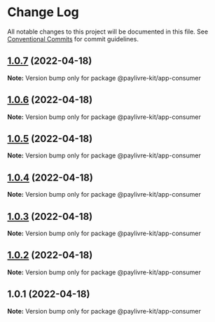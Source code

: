 # Change Log

All notable changes to this project will be documented in this file.
See [Conventional Commits](https://conventionalcommits.org) for commit guidelines.

## [1.0.7](https://github.com/ThiagoBrolly/template-library-monorepo/compare/@paylivre-kit/app-consumer@1.0.6...@paylivre-kit/app-consumer@1.0.7) (2022-04-18)

**Note:** Version bump only for package @paylivre-kit/app-consumer





## [1.0.6](https://github.com/ThiagoBrolly/template-library-monorepo/compare/@paylivre-kit/app-consumer@1.0.5...@paylivre-kit/app-consumer@1.0.6) (2022-04-18)

**Note:** Version bump only for package @paylivre-kit/app-consumer





## [1.0.5](https://github.com/ThiagoBrolly/template-library-monorepo/compare/@paylivre-kit/app-consumer@1.0.4...@paylivre-kit/app-consumer@1.0.5) (2022-04-18)

**Note:** Version bump only for package @paylivre-kit/app-consumer





## [1.0.4](https://github.com/ThiagoBrolly/template-library-monorepo/compare/@paylivre-kit/app-consumer@1.0.3...@paylivre-kit/app-consumer@1.0.4) (2022-04-18)

**Note:** Version bump only for package @paylivre-kit/app-consumer





## [1.0.3](https://github.com/ThiagoBrolly/template-library-monorepo/compare/@paylivre-kit/app-consumer@1.0.2...@paylivre-kit/app-consumer@1.0.3) (2022-04-18)

**Note:** Version bump only for package @paylivre-kit/app-consumer





## [1.0.2](https://github.com/ThiagoBrolly/template-library-monorepo/compare/@paylivre-kit/app-consumer@1.0.1...@paylivre-kit/app-consumer@1.0.2) (2022-04-18)

**Note:** Version bump only for package @paylivre-kit/app-consumer





## 1.0.1 (2022-04-18)

**Note:** Version bump only for package @paylivre-kit/app-consumer
